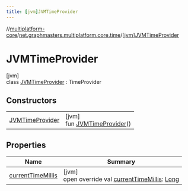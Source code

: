 ```yaml
---
title: [jvm]JVMTimeProvider
---
```

//[multiplatform-core](../../../index.html)/[net.graphmasters.multiplatform.core.time](../index.html)/[[jvm]JVMTimeProvider](index.html)



# JVMTimeProvider



[jvm]\
class [JVMTimeProvider](index.html) : TimeProvider



## Constructors


| | |
|---|---|
| [JVMTimeProvider](-j-v-m-time-provider.html) | [jvm]<br>fun [JVMTimeProvider](-j-v-m-time-provider.html)() |


## Properties


| Name | Summary |
|---|---|
| [currentTimeMillis](current-time-millis.html) | [jvm]<br>open override val [currentTimeMillis](current-time-millis.html): [Long](https://kotlinlang.org/api/latest/jvm/stdlib/kotlin/-long/index.html) |

